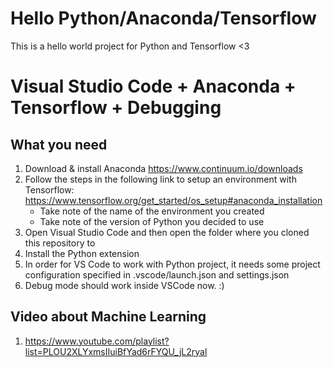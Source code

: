 # Hello Python/Anaconda/Tensorflow 

This is a hello world project for Python and Tensorflow <3

# Visual Studio Code + Anaconda + Tensorflow + Debugging

## What you need
1. Download & install Anaconda 
https://www.continuum.io/downloads
2. Follow the steps in the following link to setup an environment with Tensorflow: https://www.tensorflow.org/get_started/os_setup#anaconda_installation
    - Take note of the name of the environment you created
    - Take note of the version of Python you decided to use
3. Open Visual Studio Code and then open the folder where you cloned this repository to
4. Install the Python extension 
5. In order for VS Code to work with Python project, it needs some project configuration specified in .vscode/launch.json and settings.json
6. Debug mode should work inside VSCode now. :)


## Video about Machine Learning
1. https://www.youtube.com/playlist?list=PLOU2XLYxmsIIuiBfYad6rFYQU_jL2ryal